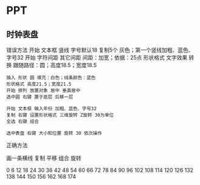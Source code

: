 # PPT

## 时钟表盘

错误方法
    开始 文本框 竖线 字号默认18 复制5个 灰色；第一个竖线加粗、蓝色、字号32
    开始 字符间距 其它间距 间距：加宽；依据：25点
    形状格式 文字效果 转换 跟随路径：圆；高度18.5；宽度18.5
    
    插入 形状 圆 填充：白色；线条颜色：蓝色
    形状格式 高度21.5；宽度21.5
    开始 排列 放置对象 居中 垂直居中
    选中圆 右键 置于底层 后移一层
    
    开始 文本框 输入年份 加粗、蓝色、字号32
    复制 右键 设置形状格式 三维旋转 Z旋转 30为单位
    全选 右键 组合
    
    选中表盘 右键 大小和位置 旋转 30 依次操作

正确方法

画一条横线 复制 平移 组合 旋转

0
    6
    12
    18
    24
30
    36
    42
    48
    54
60
    66
    72
    78
    84
90
    96
    102
    108
    114
120
    126
    132
    138
    144
150
    156
    162
    168
    174


